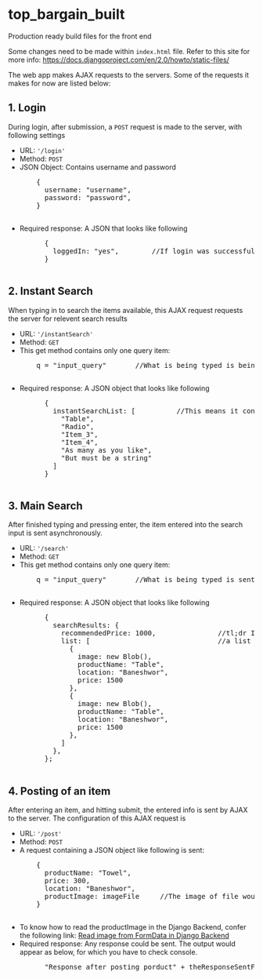 # top_bargain_built
Production ready build files for the front end

Some changes need to be made within <code>index.html</code> file. Refer to this site for more info:
https://docs.djangoproject.com/en/2.0/howto/static-files/

The web app makes AJAX requests to the servers. Some of the requests it makes for now are listed below:

<h2>1. Login</h2>
<p>During login, after submission, a <code>POST</code> request is made to the server, with following settings</p>
<ul>
  <li>URL: <code>'/login'</code></li>
  <li>Method: <code>POST</code></li>
  <li>JSON Object: Contains username and password
  <pre>
    {
      username: "username",
      password: "password",
    }
  </pre>
  </li>
  <li>Required response: A JSON that looks like following
    <pre>
      {
        loggedIn: "yes",        //If login was successful
      }
    </pre>
  </li>
</ul>

<h2>2. Instant Search</h2>
<p>When typing in to search the items available, this AJAX request requests the server for relevent search results</p>
<ul>
  <li>URL: <code>'/instantSearch'</code></li>
  <li>Method: <code>GET</code></li>
  <li>This get method contains only one query item:
  <pre>
    q = "input_query"       //What is being typed is being sent every time to the server
  </pre>
  </li>
  <li>Required response: A JSON object that looks like following
    <pre>
      {
        instantSearchList: [          //This means it contains an array
          "Table",
          "Radio",
          "Item_3",
          "Item_4",
          "As many as you like",
          "But must be a string"
        ]
      }
    </pre>
  </li>
</ul>

<h2>3. Main Search</h2>
<p>After finished typing and pressing enter, the item entered into the search input is sent asynchronously.</p>
<ul>
  <li>URL: <code>'/search'</code></li>
  <li>Method: <code>GET</code></li>
  <li>This get method contains only one query item:
  <pre>
    q = "input_query"       //What is being typed is sent to the server after pressing enter
  </pre>
  </li>
  <li>Required response: A JSON object that looks like following
    <pre>
      {
        searchResults: {
          recommendedPrice: 1000,               //tl;dr It should contain a recommended price, returned by the system as well as
          list: [                               //a list containing relevant search results
            {
              image: new Blob(),
              productName: "Table",
              location: "Baneshwor",
              price: 1500
            },
            {
              image: new Blob(),
              productName: "Table",
              location: "Baneshwor",
              price: 1500
            },
          ]
        },
      };
    </pre>
  </li>
</ul>

<h2>4. Posting of an item</h2>
<p>After entering an item, and hitting submit, the entered info is sent by AJAX to the server. The configuration of this AJAX request is </p>
<ul>
  <li>URL: <code>'/post'</code></li>
  <li>Method: <code>POST</code></li>
  <li>A request containing a JSON object like following is sent:
  <pre>
    {
      productName: "Towel",
      price: 300,
      location: "Baneshwor",
      productImage: imageFile     //The image of file would be here
    }
  </pre>
  </li>
  <li>
    To know how to read the productImage in the Django Backend, confer the following link:
    <a href="https://stackoverflow.com/questions/33182517/django-how-can-i-get-each-file-in-formdata-when-i-use-ajax-to-send-to-the-serv">Read image from FormData in Django Backend</a>
  </li>
  <li>Required response: Any response could be sent. The output would appear as below, for which you have to check console.
    <pre>
      "Response after posting porduct" + theResponseSentFromBackend
    </pre>
  </li>
</ul>
